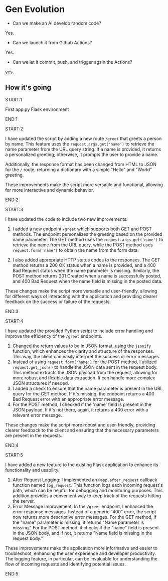 # Gen Evolution

- Can we make an AI develop random code?

Yes.

- Can we launch it from Github Actions?

Yes.

- Can we let it commit, push, and trigger again the Actions?

yes.

## How it's going

START:1

First app.py Flask environment

END:1


START:2

I have updated the script by adding a new route `/greet` that greets a person by name. This feature uses the `request.args.get('name')` to retrieve the name parameter from the URL query string. If a name is provided, it returns a personalized greeting; otherwise, it prompts the user to provide a name. 

Additionally, the response format has been changed from HTML to JSON for the `/` route, returning a dictionary with a simple "Hello" and "World" greeting. 

These improvements make the script more versatile and functional, allowing for more interactive and dynamic behavior.

END:2

START:3

I have updated the code to include two new improvements:

1. I added a new endpoint `/greet` which supports both GET and POST methods. The endpoint personalizes the greeting based on the provided name parameter. The GET method uses the `request.args.get('name')` to retrieve the name from the URL query, while the POST method uses `request.form['name']` to obtain the name from the form data.

2. I also added appropriate HTTP status codes to the responses. The GET method returns a 200 OK status when a name is provided, and a 400 Bad Request status when the name parameter is missing. Similarly, the POST method returns 201 Created when a name is successfully posted, and 400 Bad Request when the name field is missing in the posted data.

These changes make the script more versatile and user-friendly, allowing for different ways of interacting with the application and providing clearer feedback on the success or failure of the requests.

END:3

START:4

I have updated the provided Python script to include error handling and improve the efficiency of the `/greet` endpoints. 

1. Changed the return values to be in JSON format, using the `jsonify` function, which enhances the clarity and structure of the responses. This way, the client can easily interpret the success or error messages. 
2. Instead of using `request.form['name']` for the POST method, I utilized `request.get_json()` to handle the JSON data sent in the request body. This method extracts the JSON payload from the request, allowing for more robust and flexible data extraction. It can handle more complex JSON structures if needed. 
3. I added a check to ensure that the name parameter is present in the URL query for the GET method. If it's missing, the endpoint returns a 400 Bad Request error with an appropriate error message. 
4. For the POST method, I checked if the 'name' field is present in the JSON payload. If it's not there, again, it returns a 400 error with a relevant error message. 

These changes make the script more robust and user-friendly, providing clearer feedback to the client and ensuring that the necessary parameters are present in the requests.

END:4

START:5

I have added a new feature to the existing Flask application to enhance its functionality and usability. 

1. After Request Logging: I implemented an `@app.after_request` callback function named `log_request`. This function logs each incoming request's path, which can be helpful for debugging and monitoring purposes. This addition provides a convenient way to keep track of the requests hitting the server.
2. Error Message Improvement: In the `/greet` endpoint, I enhanced the error response messages. Instead of a generic "400" error, the script now returns more descriptive error messages. For the GET method, if the "name" parameter is missing, it returns "Name parameter is missing." For the POST method, it checks if the "name" field is present in the JSON body, and if not, it returns "Name field is missing in the request body." 

These improvements make the application more informative and easier to troubleshoot, enhancing the user experience and developer productivity. The logging feature, in particular, can be invaluable for understanding the flow of incoming requests and identifying potential issues.

END:5